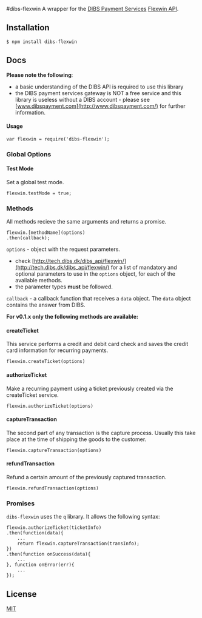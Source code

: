 #dibs-flexwin
A wrapper for the [DIBS Payment Services](http://www.dibspayment.com/) [Flexwin API](http://tech.dibs.dk/dibs_api/flexwin/).

## Installation

```
$ npm install dibs-flexwin
```

## Docs

**Please note the following**:

 - a basic understanding of the DIBS API is required to use this library
 - the DIBS payment services gateway is NOT a free service and this library is useless
  without a DIBS account - please see [www.dibspayment.com](http://www.dibspayment.com/) for further information.

#### Usage

```
var flexwin = require('dibs-flexwin');
```

### Global Options

#### Test Mode
Set a global test mode.

```
flexwin.testMode = true;
```

### Methods

All methods recieve the same arguments and returns a promise.

```
flexwin.[methodName](options)
.then(callback);
```

`options` - object with the request parameters.

 * check [http://tech.dibs.dk/dibs_api/flexwin/](http://tech.dibs.dk/dibs_api/flexwin/) for a list of mandatory and optional parameters to use in the `options` object, for each of the available methods.
 * the parameter types **must** be followed.

`callback` - a callback function that receives a `data` object. The `data` object contains the answer from DIBS.

**For v0.1.x only the following methods are available:**

#### createTicket
This service performs a credit and debit card check and saves the credit card information for recurring payments.

```
flexwin.createTicket(options)
```

#### authorizeTicket
Make a recurring payment using a ticket previously created via the createTicket service.

```
flexwin.authorizeTicket(options)
```

#### captureTransaction
The second part of any transaction is the capture process. Usually this take place at the time of shipping the goods to the customer.

```
flexwin.captureTransaction(options)
```

#### refundTransaction
Refund a certain amount of the previously captured transaction.

```
flexwin.refundTransaction(options)
```

### Promises
`dibs-flexwin` uses the `q` library. It allows the following syntax:

```
flexwin.authorizeTicket(ticketInfo)
.then(function(data){
	...
	return flexwin.captureTransaction(transInfo);
})
.then(function onSuccess(data){
	...
}, function onError(err){
	...
});
```
## License

[MIT](https://github.com/front/dibs/blob/master/LICENSE)
